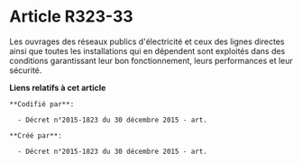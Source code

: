 # Article R323-33

Les ouvrages des réseaux publics d'électricité et ceux des lignes directes ainsi que toutes les installations qui en
dépendent sont exploités dans des conditions garantissant leur bon fonctionnement, leurs performances et leur sécurité.

**Liens relatifs à cet article**

	**Codifié par**:

	  - Décret n°2015-1823 du 30 décembre 2015 - art.

	**Créé par**:

	  - Décret n°2015-1823 du 30 décembre 2015 - art.
